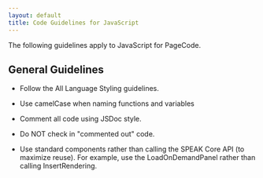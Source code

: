 ```yaml
---
layout: default
title: Code Guidelines for JavaScript
--- 
```


The following guidelines apply to JavaScript for PageCode.

## General Guidelines 

- Follow the All Language Styling guidelines.

- Use camelCase when naming functions and variables

- Comment all code using JSDoc style.

- Do NOT check in "commented out" code.

- Use standard components rather than calling the SPEAK Core API (to maximize reuse).  For example, use the LoadOnDemandPanel rather than calling InsertRendering.

